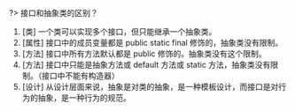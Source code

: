 
?> 接口和抽象类的区别？

1. [类] 一个类可以实现多个接口，但只能继承一个抽象类。
2. [属性] 接口中的成员变量都是 public static final 修饰的，抽象类没有限制。
3. [方法] 接口中所有方法默认都是 public 修饰的。抽象类没有这个限制。
4. [方法] 接口中只能是抽象方法或 default 方法或 static 方法，抽象类没有限制。（接口中不能有构造器）
5. [设计] 从设计层面来说，抽象是对类的抽象，是一种模板设计，而接口是对行为的抽象，是一种行为的规范。


